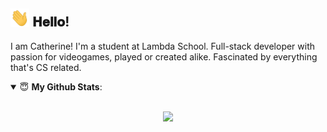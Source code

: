 ## <img src="https://raw.githubusercontent.com/ABSphreak/ABSphreak/master/gifs/Hi.gif" width="30px"> 𝐇𝐞𝐥𝐥𝐨!
 I am Catherine! I'm a student at Lambda School. Full-stack developer with passion for videogames, played or created alike. Fascinated by everything that's CS related.

<details open>
<summary> 😇 <b>My Github Stats</b>: </summary>
<br>
<p align = "center">
  <img src = "https://github-readme-stats.vercel.app/api?username=CatRadin&show_icons=true&theme=tokyonight&line_height=27">

</p>
</details>

<!--
**CatRadin/CatRadin** is a ✨ _special_ ✨ repository because its `README.md` (this file) appears on your GitHub profile.

Here are some ideas to get you started:

- 🔭 I’m currently working on ...
- 🌱 I’m currently learning ...
- 👯 I’m looking to collaborate on ...
- 🤔 I’m looking for help with ...
- 💬 Ask me about ...
- 📫 How to reach me: ...
- 😄 Pronouns: ...
- ⚡ Fun fact: ...
-->
